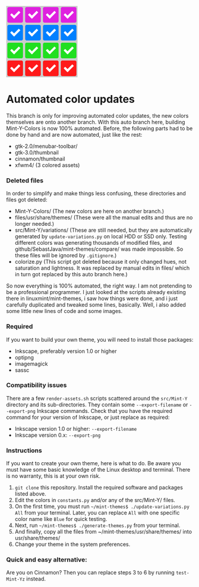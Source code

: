![auto branch icon](https://github.com/SebastJava/mint-themes/blob/auto/0-auto-branch-icon.svg)
# Automated color updates
This branch is only for improving automated color updates, the new colors themselves are onto another branch. With this auto branch here, building Mint-Y-Colors is now 100% automated. Before, the following parts had to be done by hand and are now automated, just like the rest:  
  * gtk-2.0/menubar-toolbar/  
  * gtk-3.0/thumbnail 
  * cinnamon/thumbnail
  * xfwm4/ (3 colored assets)

### Deleted files
In order to simplify and make things less confusing, these directories and files got deleted:  
  * Mint-Y-Colors/ (The new colors are here on another branch.)  
  * files/usr/share/themes/ (These were all the manual edits and thus are no longer needed.)  
  * src/Mint-Y/variations/ (These are still needed, but they are automatically generated by `update-variations.py` on local HDD or SSD only. Testing different colors was generating thousands of modified files, and github/SebastJava/mint-themes/compare/ was made impossible. So these files will be ignored by `.gitignore`.)  
  * colorize.py (This script got deleted because it only changed hues, not saturation and lightness. It was replaced by manual edits in files/ which in turn got replaced by this auto branch here.)

So now everything is 100% automated, the right way. I am not pretending to be a professional programmer. I just looked at the scripts already existing there in linuxmint/mint-themes, i saw how things were done, and i just carefully duplicated and tweaked some lines, basically. Well, i also added some little new lines of code and some images.

### Required
If you want to build your own theme, you will need to install those packages:  
  * Inkscape, preferably version 1.0 or higher  
  * optipng  
  * imagemagick
  * sassc

### Compatibility issues
There are a few `render-assets.sh` scripts scattered around the `src/Mint-Y` directory and its sub-directories. They contain some `--export-filename` or `--export-png` Inkscape commands. Check that you have the required command for your version of Inkscape, or just replace as required:  
  * Inkscape version 1.0 or higher: `--export-filename`  
  * Inkscape version 0.x: `--export-png`

### Instructions
If you want to create your own theme, here is what to do. Be aware you must have some basic knowledge of the Linux desktop and terminal. There is no warranty, this is at your own risk.
  1. `git clone` this repository. Install the required software and packages listed above.
  2. Edit the colors in `constants.py` and/or any of the src/Mint-Y/ files.
  3. On the first time, you must run `~/mint-themes$ ./update-variations.py All` from your terminal. Later, you can replace `All` with one specific color name like `Blue` for quick testing.
  4. Next, run `~/mint-themes$ ./generate-themes.py` from your terminal.
  5. And finally, copy all the files from ~/mint-themes/usr/share/themes/ into usr/share/themes/
  6. Change your theme in the system preferences.

### Quick and easy alternative:
Are you on Cinnamon? Then you can replace steps 3 to 6 by running `test-Mint-Yz` instead.
